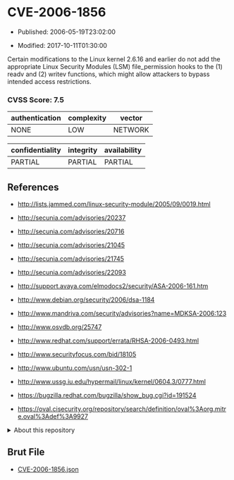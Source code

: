 # CVE-2006-1856

- Published: 2006-05-19T23:02:00

- Modified: 2017-10-11T01:30:00

Certain modifications to the Linux kernel 2.6.16 and earlier do not add the appropriate Linux Security Modules (LSM) file_permission hooks to the (1) readv and (2) writev functions, which might allow attackers to bypass intended access restrictions.

### CVSS Score: **7.5**

| authentication | complexity | vector |
| --- | --- | --- |
| NONE | LOW | NETWORK |

| confidentiality | integrity | availability |
| --- | --- | --- |
| PARTIAL | PARTIAL | PARTIAL |

## References

* http://lists.jammed.com/linux-security-module/2005/09/0019.html

* http://secunia.com/advisories/20237

* http://secunia.com/advisories/20716

* http://secunia.com/advisories/21045

* http://secunia.com/advisories/21745

* http://secunia.com/advisories/22093

* http://support.avaya.com/elmodocs2/security/ASA-2006-161.htm

* http://www.debian.org/security/2006/dsa-1184

* http://www.mandriva.com/security/advisories?name=MDKSA-2006:123

* http://www.osvdb.org/25747

* http://www.redhat.com/support/errata/RHSA-2006-0493.html

* http://www.securityfocus.com/bid/18105

* http://www.ubuntu.com/usn/usn-302-1

* http://www.ussg.iu.edu/hypermail/linux/kernel/0604.3/0777.html

* https://bugzilla.redhat.com/bugzilla/show_bug.cgi?id=191524

* https://oval.cisecurity.org/repository/search/definition/oval%3Aorg.mitre.oval%3Adef%3A9927

<details>
<summary>About this repository</summary> 

  This repository is part of the project [Live Hack CVE](https://github.com/Live-Hack-CVE). Main website can be found [www.live-hack.org](https://www.live-hack.org) 
  
  Made by [Sn0wAlice](https://github.com/Sn0wAlice) for the people that care about security and need to have a feed of the latest CVEs. Hope you enjoy it, don't forget to star the repo and follow me on [Twitter](https://twitter.com/Sn0wAlice) and [Github](https://github.com/Sn0wAlice). And that is my [personnal website](https://www.alice-snow.me/)

  - [Home Page](https://github.com/Live-Hack-CVE)
  - [Framework](https://github.com/Live-Hack-CVE/cve-framework)
  - [CVE database](https://github.com/Live-Hack-CVE/full_database)
  - [Changelog](https://github.com/Live-Hack-CVE/Changelog)
</details>

## Brut File

* [CVE-2006-1856.json](https://raw.githubusercontent.com/Live-Hack-CVE/full_database/main/cves/2006/CVE-2006-1856.json)

